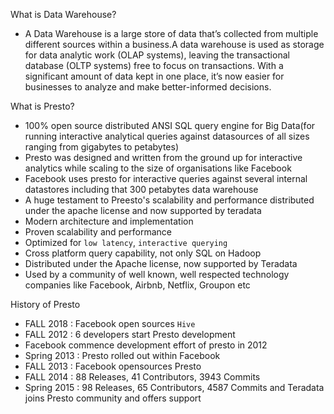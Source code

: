 What is Data Warehouse?

- A Data Warehouse is a large store of data that’s collected from multiple different sources within a business.A data warehouse is used as storage for data analytic work (OLAP systems), leaving the transactional database (OLTP systems) free to focus on transactions. With a significant amount of data kept in one place, it’s now easier for businesses to analyze and make better-informed decisions.




What is Presto?

- 100% open source distributed ANSI SQL query engine for Big Data(for running interactive analytical queries against datasources of all sizes
  ranging from gigabytes to petabytes)
- Presto was designed and written from the ground up for interactive analytics while scaling to the size of organisations
  like Facebook
- Facebook uses presto for interactive queries against several internal datastores including that 300 petabytes data
  warehouse 
- A huge testament to Preesto's scalability and performance distributed under the apache license and now supported by   teradata
- Modern architecture and implementation
- Proven scalability and performance
- Optimized for `low latency`, `interactive querying`
- Cross platform query capability, not only SQL on Hadoop
- Distributed under the Apache license, now supported by  Teradata
- Used by a community of well known, well respected technology companies like Facebook, Airbnb, Netflix, Groupon etc


History of Presto
- FALL 2018 : Facebook open sources `Hive`
- FALL 2012 : 6 developers start Presto development
- Facebook commence development effort of presto in 2012
- Spring 2013 :  Presto rolled out within Facebook
- FALL 2013 : Facebook opensources Presto
- FALL 2014  : 88 Releases, 41 Contributors, 3943 Commits
- Spring 2015 :  98 Releases, 65 Contributors, 4587 Commits  and Teradata joins Presto community and offers support 

